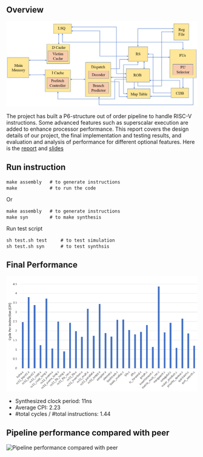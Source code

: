 ## Overview
<img src="figures/diagram.png" alt="High-level Processor Design Overview">

The project has built a P6-structure out of order pipeline to handle RISC-V instructions. Some advanced
features such as superscalar execution are added to enhance processor performance. This report
covers the design details of our project, the final implementation and testing results, and evaluation
and analysis of performance for different optional features. Here is the [report](./report.pdf) and [slides](./slide.pdf)

## Run instruction

```
make assembly   # to generate instructions
make            # to run the code
```
Or
```
make assembly   # to generate instructions
make syn        # to make synthesis
```

Run test script

```
sh test.sh test     # to test simulation
sh test.sh syn      # to test synthsis
```

## Final Performance
<img src="figures/final_CPI.png" alt="Final Performance">

* Synthesized clock period: 11ns
* Average CPI: 2.23
* #total cycles / #total instructions: 1.44


## Pipeline performance compared with peer
<img src="figures/rank.png" alt="Pipeline performance compared with peer">
